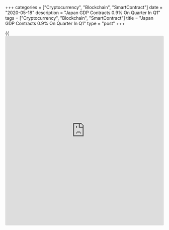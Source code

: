 +++
categories = ["Cryptocurrency", "Blockchain", "SmartContract"]
date = "2020-05-18"
description = "Japan GDP Contracts 0.9% On Quarter In Q1"
tags = ["Cryptocurrency", "Blockchain", "SmartContract"]
title = "Japan GDP Contracts 0.9% On Quarter In Q1"
type = "post"
+++

{{<iframe id="large-banner" src="https://www.bounty.group/#slide=17.0" width="100%" height="600" scrolling="no" style="border: 0px solid rgb(216, 221, 230); border-radius: 3px;">}}

Japan's gross domestic product shrank a seasonally adjusted 0.9 percent
on quarter in the first quarter of 2020, the Cabinet Office said in
Monday's preliminary report.

That exceeded expectations for a 1.2 percent drop following the 1.8
percent decline in the previous three months.

On an annualized basis, GDP was down 3.4 percent - but that again beat
forecasts for a fall of 4.6 percent following the downwardly revised 7.3
percent contraction in the three months prior (originally -7.1 percent).

Capital expenditure was down 0.5 percent on quarter, beating forecasts
for a fall of 1.5 percent following the 4.6 percent decline in Q4.

External demand eased 0.2 percent on quarter versus forecasts for a flat
reading after rising 0.5 percent in the previous three months.

For comments and feedback [contact](https://www.playgroundfx.com/contact/): editorial@rtt[news](https://www.letsplayfx.com/blog/forex-news-website/).com

[Economic News][1]

 **What parts of the world are seeing the best (and worst) economic
performances lately? Click[here][2] to check out our [Econ Scorecard][2]
and find out! See up-to-the-moment [ranking](https://www.playgroundfx.com/blog/crypto-exchange-ranking/)s for the best and worst
performers in [GDP][2], [unemployment rate][3], [inflation][4] and much
more.**

   1. www.rtt[news](https://www.letsplayfx.com/blog/forex-news-website/).com/Content/EconomicNews.aspx
   2. www.rtt[news](https://www.letsplayfx.com/blog/forex-news-website/).com/economic-scorecard/world-rank/GDP/highest-performance.aspx
   3. www.rtt[news](https://www.letsplayfx.com/blog/forex-news-website/).com/economic-scorecard/world-rank/unemployment-rate/lowest-performance.aspx
   4. www.rtt[news](https://www.letsplayfx.com/blog/forex-news-website/).com/economic-scorecard/world-rank/CPI/highest-performance.aspx
